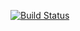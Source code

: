 [![Build Status](https://travis-ci.org/JacekZwolankiewicz/se_hello_printer_app.svg?branch=fix_coding_style)](https://travis-ci.org/JacekZwolankiewicz/se_hello_printer_app)
